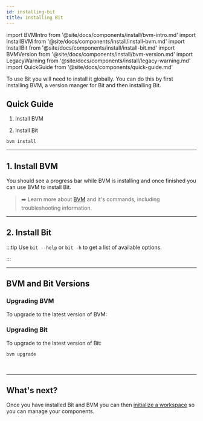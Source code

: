 ```yaml
---
id: installing-bit
title: Installing Bit
---
```


import BVMIntro from '@site/docs/components/install/bvm-intro.md'
import InstallBVM from '@site/docs/components/install/install-bvm.md'
import InstallBit from '@site/docs/components/install/install-bit.md'
import BVMVersion from '@site/docs/components/install/bvm-version.md'
import LegacyWarning from '@site/docs/components/install/legacy-warning.md'
import QuickGuide from '@site/docs/components/quick-guide.md'

To use Bit you will need to install it globally. You can do this by first installing BVM, a version manger for Bit and then installing Bit.

## Quick Guide

<QuickGuide />

1. Install BVM

<InstallBVM />

2. Install Bit

```bash
bvm install
```

---

## 1. Install BVM

<BVMIntro />

<InstallBVM />

You should see a progress bar while BVM is installing and once finished you can use BVM to install Bit.

> :arrow_right: Learn more about [BVM](/reference/using-bvm) and it's commands, including troubleshooting information.

---

## 2. Install Bit

<InstallBit />

:::tip
Use `bit --help` or `bit -h` to get a list of available options.

:::

---

## BVM and Bit Versions

<BVMVersion />

### Upgrading BVM

To upgrade to the latest version of BVM:

<InstallBVM />

### Upgrading Bit

To upgrade to the latest version of Bit:

```bash
bvm upgrade
```

<br />

<LegacyWarning />

---

## What's next?

Once you have installed Bit and BVM you can then [initialize a workspace](/getting-started/initializing-workspace) so you can manage your components.
